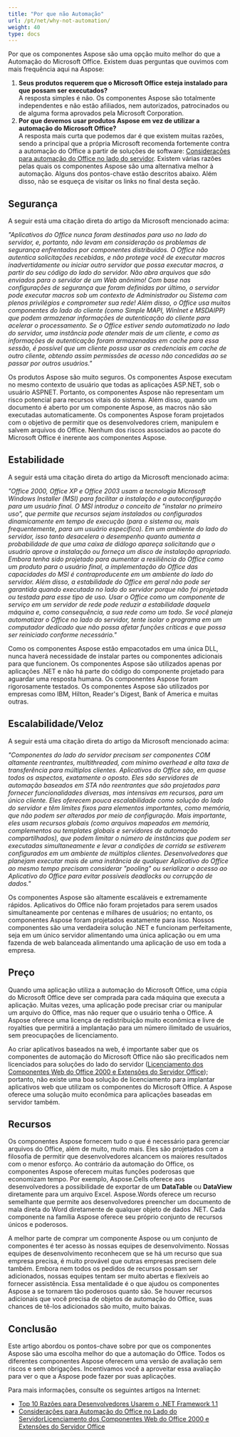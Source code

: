 ```yaml
---
title: "Por que não Automação"
url: /pt/net/why-not-automation/
weight: 40
type: docs
---
```


Por que os componentes Aspose são uma opção muito melhor do que a Automação do Microsoft Office. Existem duas perguntas que ouvimos com mais frequência aqui na Aspose:

1. **Seus produtos requerem que o Microsoft Office esteja instalado para que possam ser executados?**  
   A resposta simples é não. Os componentes Aspose são totalmente independentes e não estão afiliados, nem autorizados, patrocinados ou de alguma forma aprovados pela Microsoft Corporation.
2. **Por que devemos usar produtos Aspose em vez de utilizar a automação do Microsoft Office?**  
   A resposta mais curta que podemos dar é que existem muitas razões, sendo a principal que a própria Microsoft recomenda fortemente contra a automação do Office a partir de soluções de software: [Considerações para automação do Office no lado do servidor](https://support.microsoft.com/?scid=kb;EN-US;q257757). Existem várias razões pelas quais os componentes Aspose são uma alternativa melhor à automação. Alguns dos pontos-chave estão descritos abaixo. Além disso, não se esqueça de visitar os links no final desta seção.

## **Segurança**
A seguir está uma citação direta do artigo da Microsoft mencionado acima:

*"Aplicativos do Office nunca foram destinados para uso no lado do servidor, e, portanto, não levam em consideração os problemas de segurança enfrentados por componentes distribuídos. O Office não autentica solicitações recebidas, e não protege você de executar macros inadvertidamente ou iniciar outro servidor que possa executar macros, a partir do seu código do lado do servidor. Não abra arquivos que são enviados para o servidor de um Web anônimo! Com base nas configurações de segurança que foram definidas por último, o servidor pode executar macros sob um contexto de Administrador ou Sistema com plenos privilégios e comprometer sua rede! Além disso, o Office usa muitos componentes do lado do cliente (como Simple MAPI, WinInet e MSDAIPP) que podem armazenar informações de autenticação do cliente para acelerar o processamento. Se o Office estiver sendo automatizado no lado do servidor, uma instância pode atender mais de um cliente, e como as informações de autenticação foram armazenadas em cache para essa sessão, é possível que um cliente possa usar as credenciais em cache de outro cliente, obtendo assim permissões de acesso não concedidas ao se passar por outros usuários."*

Os produtos Aspose são muito seguros. Os componentes Aspose executam no mesmo contexto de usuário que todas as aplicações ASP.NET, sob o usuário ASPNET. Portanto, os componentes Aspose não representam um risco potencial para recursos vitais do sistema. Além disso, quando um documento é aberto por um componente Aspose, as macros não são executadas automaticamente. Os componentes Aspose foram projetados com o objetivo de permitir que os desenvolvedores criem, manipulem e salvem arquivos do Office. Nenhum dos riscos associados ao pacote do Microsoft Office é inerente aos componentes Aspose.

## **Estabilidade**
A seguir está uma citação direta do artigo da Microsoft mencionado acima:

*"Office 2000, Office XP e Office 2003 usam a tecnologia Microsoft Windows Installer (MSI) para facilitar a instalação e a autoconfiguração para um usuário final. O MSI introduz o conceito de "instalar no primeiro uso", que permite que recursos sejam instalados ou configurados dinamicamente em tempo de execução (para o sistema ou, mais frequentemente, para um usuário específico). Em um ambiente do lado do servidor, isso tanto desacelera o desempenho quanto aumenta a probabilidade de que uma caixa de diálogo apareça solicitando que o usuário aprove a instalação ou forneça um disco de instalação apropriado. Embora tenha sido projetado para aumentar a resiliência do Office como um produto para o usuário final, a implementação do Office das capacidades do MSI é contraproducente em um ambiente do lado do servidor. Além disso, a estabilidade do Office em geral não pode ser garantida quando executada no lado do servidor porque não foi projetada ou testada para esse tipo de uso. Usar o Office como um componente de serviço em um servidor de rede pode reduzir a estabilidade daquela máquina e, como consequência, a sua rede como um todo. Se você planeja automatizar o Office no lado do servidor, tente isolar o programa em um computador dedicado que não possa afetar funções críticas e que possa ser reiniciado conforme necessário."*

Como os componentes Aspose estão empacotados em uma única DLL, nunca haverá necessidade de instalar partes ou componentes adicionais para que funcionem. Os componentes Aspose são utilizados apenas por aplicações .NET e não há parte do código do componente projetado para aguardar uma resposta humana. Os componentes Aspose foram rigorosamente testados. Os componentes Aspose são utilizados por empresas como IBM, Hilton, Reader's Digest, Bank of America e muitas outras.

## **Escalabilidade/Veloz**
A seguir está uma citação direta do artigo da Microsoft mencionado acima:

*"Componentes do lado do servidor precisam ser componentes COM altamente reentrantes, multithreaded, com mínimo overhead e alta taxa de transferência para múltiplos clientes. Aplicativos do Office são, em quase todos os aspectos, exatamente o oposto. Eles são servidores de automação baseados em STA não reentrantes que são projetados para fornecer funcionalidades diversas, mas intensivas em recursos, para um único cliente. Eles oferecem pouca escalabilidade como solução do lado do servidor e têm limites fixos para elementos importantes, como memória, que não podem ser alterados por meio de configuração. Mais importante, eles usam recursos globais (como arquivos mapeados em memória, complementos ou templates globais e servidores de automação compartilhados), que podem limitar o número de instâncias que podem ser executadas simultaneamente e levar a condições de corrida se estiverem configurados em um ambiente de múltiplos clientes. Desenvolvedores que planejam executar mais de uma instância de qualquer Aplicativo do Office ao mesmo tempo precisam considerar "pooling" ou serializar o acesso ao Aplicativo do Office para evitar possíveis deadlocks ou corrupção de dados."*

Os componentes Aspose são altamente escaláveis e extremamente rápidos. Aplicativos do Office não foram projetados para serem usados simultaneamente por centenas e milhares de usuários; no entanto, os componentes Aspose foram projetados exatamente para isso. Nossos componentes são uma verdadeira solução .NET e funcionam perfeitamente, seja em um único servidor alimentando uma única aplicação ou em uma fazenda de web balanceada alimentando uma aplicação de uso em toda a empresa.

## **Preço**
Quando uma aplicação utiliza a automação do Microsoft Office, uma cópia do Microsoft Office deve ser comprada para cada máquina que executa a aplicação. Muitas vezes, uma aplicação pode precisar criar ou manipular um arquivo do Office, mas não requer que o usuário tenha o Office. A Aspose oferece uma licença de redistribuição muito econômica e livre de royalties que permitirá a implantação para um número ilimitado de usuários, sem preocupações de licenciamento.

Ao criar aplicativos baseados na web, é importante saber que os componentes de automação do Microsoft Office não são precificados nem licenciados para soluções do lado do servidor ([Licenciamento dos Componentes Web do Office 2000 e Extensões do Servidor Office](https://support.microsoft.com/?scid=kb;EN-US;q243006)); portanto, não existe uma boa solução de licenciamento para implantar aplicativos web que utilizam os componentes do Microsoft Office. A Aspose oferece uma solução muito econômica para aplicações baseadas em servidor também.

## **Recursos**
Os componentes Aspose fornecem tudo o que é necessário para gerenciar arquivos do Office, além de muito, muito mais. Eles são projetados com a filosofia de permitir que desenvolvedores alcancem os maiores resultados com o menor esforço. Ao contrário da automação do Office, os componentes Aspose oferecem muitas funções poderosas que economizam tempo. Por exemplo, Aspose.Cells oferece aos desenvolvedores a possibilidade de exportar de um **DataTable** ou **DataView** diretamente para um arquivo Excel. Aspose.Words oferece um recurso semelhante que permite aos desenvolvedores preencher um documento de mala direta do Word diretamente de qualquer objeto de dados .NET. Cada componente na família Aspose oferece seu próprio conjunto de recursos únicos e poderosos.

A melhor parte de comprar um componente Aspose ou um conjunto de componentes é ter acesso às nossas equipes de desenvolvimento. Nossas equipes de desenvolvimento reconhecem que se há um recurso que sua empresa precisa, é muito provável que outras empresas precisem dele também. Embora nem todos os pedidos de recursos possam ser adicionados, nossas equipes tentam ser muito abertas e flexíveis ao fornecer assistência. Essa mentalidade é o que ajudou os componentes Aspose a se tornarem tão poderosos quanto são. Se houver recursos adicionais que você precisa de objetos de automação do Office, suas chances de tê-los adicionados são muito, muito baixas.

## **Conclusão**
Este artigo abordou os pontos-chave sobre por que os componentes Aspose são uma escolha melhor do que a automação do Office. Todos os diferentes componentes Aspose oferecem uma versão de avaliação sem riscos e sem obrigações. Incentivamos você a aproveitar essa avaliação para ver o que a Aspose pode fazer por suas aplicações.

Para mais informações, consulte os seguintes artigos na Internet:

- [Top 10 Razões para Desenvolvedores Usarem o .NET Framework 1.1](http://msdn2.microsoft.com/en-us/netframework/aa497339.aspx)
- [Considerações para Automação do Office no Lado do Servidor](https://support.microsoft.com/?scid=kb;EN-US;q257757)[Licenciamento dos Componentes Web do Office 2000 e Extensões do Servidor Office](https://support.microsoft.com/?scid=kb;EN-US;q243006)